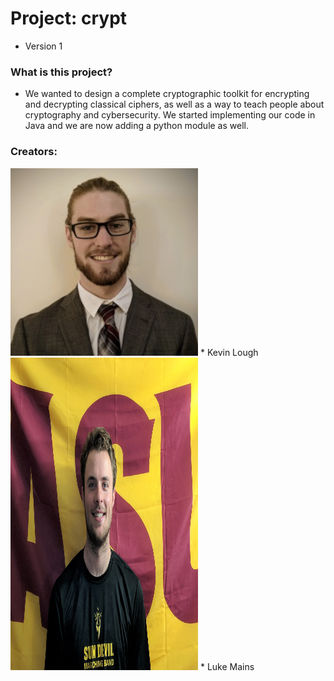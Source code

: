 # Project: crypt #
* Version 1

### What is this project? ###

* We wanted to design a complete cryptographic toolkit for encrypting and decrypting classical ciphers, as well as a way to teach people about cryptography and cybersecurity. We started implementing our code in Java and we are now adding a python module as well.

### Creators: ###
<img src="kevin.jpg" width="300" height="300">
* Kevin Lough
<img src="luke.jpg" width="300" height="500">
* Luke Mains
